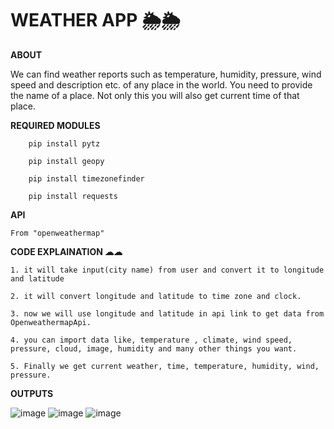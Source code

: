 # WEATHER APP 🌦🌦

**ABOUT**

   We can find weather reports such as temperature, humidity, pressure, wind speed and description etc. of any place in the world. You need to provide the name of a place. Not only this you will also get 
   current time of that place. 

**REQUIRED MODULES**

        pip install pytz 
  
        pip install geopy
  
        pip install timezonefinder
  
        pip install requests

**API**

    From "openweathermap"

**CODE EXPLAINATION ☁☁**

    1. it will take input(city name) from user and convert it to longitude and latitude
   
    2. it will convert longitude and latitude to time zone and clock.

    3. now we will use longitude and latitude in api link to get data from OpenweathermapApi.
   
    4. you can import data like, temperature , climate, wind speed, pressure, cloud, image, humidity and many other things you want.
   
    5. Finally we get current weather, time, temperature, humidity, wind, pressure.

**OUTPUTS**

![image](https://github.com/Rupa-Veerala/Weather-App/assets/102415108/be48cb41-1c99-420e-80c8-1c7d117595a6)
![image](https://github.com/Rupa-Veerala/Weather-App/assets/102415108/ed0d7a7c-47c5-45b8-a6c2-d19ebf24f652)
![image](https://github.com/Rupa-Veerala/Weather-App/assets/102415108/97e140fb-2474-454c-91b7-3a1234a17ab7)


    
